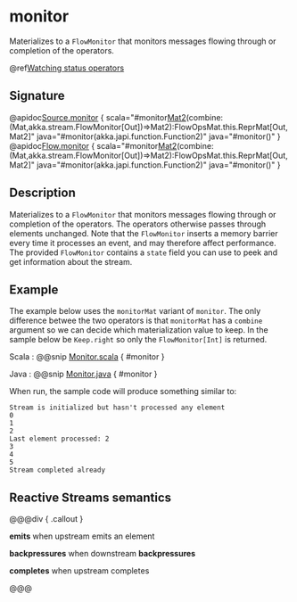 # monitor

Materializes to a `FlowMonitor` that monitors messages flowing through or completion of the operators.

@ref[Watching status operators](../index.md#watching-status-operators)

## Signature

@apidoc[Source.monitor](Source) { scala="#monitor[Mat2]()(combine:(Mat,akka.stream.FlowMonitor[Out])=&gt;Mat2):FlowOpsMat.this.ReprMat[Out,Mat2]" java="#monitor(akka.japi.function.Function2)" java="#monitor()" }
@apidoc[Flow.monitor](Flow) { scala="#monitor[Mat2]()(combine:(Mat,akka.stream.FlowMonitor[Out])=&gt;Mat2):FlowOpsMat.this.ReprMat[Out,Mat2]" java="#monitor(akka.japi.function.Function2)" java="#monitor()" }


## Description

Materializes to a `FlowMonitor` that monitors messages flowing through or completion of the operators. The operators otherwise
passes through elements unchanged. Note that the `FlowMonitor` inserts a memory barrier every time it processes an
event, and may therefore affect performance. The provided `FlowMonitor` contains a `state` field you can use to peek
and get information about the stream. 

## Example

The example below uses the `monitorMat` variant of `monitor`. The only difference betwee the two operators is 
that `monitorMat` has a `combine` argument so we can decide which materialization value to keep. In the sample 
below be `Keep.right` so only the `FlowMonitor[Int]` is returned. 

Scala
:   @@snip [Monitor.scala](/akka-docs/src/test/scala/docs/stream/operators/sourceorflow/Monitor.scala) { #monitor }

Java
:   @@snip [Monitor.java](/akka-docs/src/test/java/jdocs/stream/operators/sourceorflow/Monitor.java) { #monitor }

When run, the sample code will produce something similar to:

```
Stream is initialized but hasn't processed any element
0
1
2
Last element processed: 2
3
4
5
Stream completed already
``` 


## Reactive Streams semantics

@@@div { .callout }

**emits** when upstream emits an element

**backpressures** when downstream **backpressures**

**completes** when upstream completes

@@@

